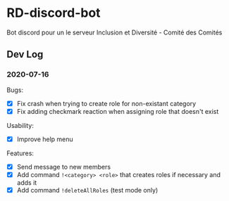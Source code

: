 # RD-discord-bot

Bot discord pour un le serveur Inclusion et Diversité - Comité des Comités

## Dev Log

### 2020-07-16

Bugs:

- [x] Fix crash when trying to create role for non-existant category
- [x] Fix adding checkmark reaction when assigning role that doesn't exist

Usability:

- [x] Improve help menu

Features:

- [x] Send message to new members
- [x] Add command `!<category> <role>` that creates roles if necessary and adds it
- [x] Add command `!deleteAllRoles` (test mode only)
